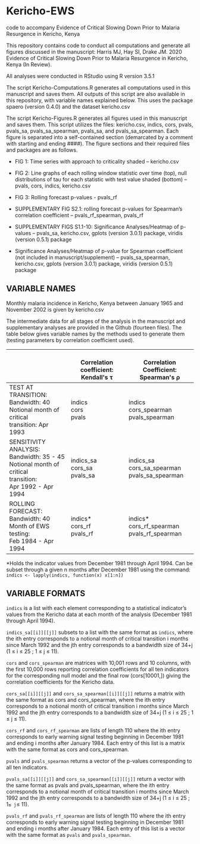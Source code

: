 # Kericho-EWS
code to accompany Evidence of Critical Slowing Down Prior to Malaria Resurgence in Kericho, Kenya

This repository contains code to conduct all computations and generate all figures discussed in the manuscript:
Harris MJ, Hay SI, Drake JM. 2020 Evidence of Critical Slowing Down Prior to Malaria Resurgence in Kericho, Kenya (In Review).

All analyses were conducted in RStudio using R version 3.5.1

The script Kericho-Computations.R generates all computations used in this manuscript and saves them. All outputs of this script are also available in this repository, with variable names explained below. This uses the package spaero (version 0.4.0) and the dataset kericho.csv

The script Kericho-Figures.R generates all figures used in this manuscript and saves them. This script utilizes the files: kericho.csv, indics, cors, pvals, pvals_sa, pvals_sa_spearman, pvals_sa, and pvals_sa_spearman. Each figure is separated into a self-contained section (demarcated by a comment with starting and ending ####). The figure sections and their required files and packages are as follows.

*	FIG 1: Time series with approach to criticality shaded – kericho.csv

*	FIG 2: Line graphs of each rolling window statistic over time (top), null distributions of tau for each statistic with test value shaded (bottom) – pvals, cors, indics, kericho.csv

*	FIG 3: Rolling forecast p-values - pvals_rf

*	SUPPLEMENTARY FIG S2.1: rolling forecast p-values for Spearman’s correlation coefficient – pvals_rf_spearman, pvals_rf

*	SUPPLEMENTARY FIGS S1.1-10: Significance Analyses/Heatmap of p-values – pvals_sa, kericho.csv, gplots (version 3.0.1) package, viridis (version 0.5.1) package

*	Significance Analyses/Heatmap of p-value for Spearman coefficient (not included in manuscript/supplement) – pvals_sa_spearman, kericho.csv, gplots (version 3.0.1) package, viridis (version 0.5.1) package

## VARIABLE NAMES

Monthly malaria incidence in Kericho, Kenya between January 1965 and November 2002 is given by kericho.csv

The intermediate data for all stages of the analysis in the manuscript and supplementary analyses are provided in the Github (fourteen files). The table below gives variable names by the methods used to generate them (testing parameters by correlation coefficient used). 

|                                                                                                                  | <br>Correlation coefficient:<br>Kendall's τ | <br>Correlation Coefficient:<br>Spearman's ρ       |
|------------------------------------------------------------------------------------------------------------------|----------------------------------------------|----------------------------------------------------|
| TEST AT TRANSITION:<br>Bandwidth: 40<br>Notional month of critical<br>transition: Apr 1993                       | indics<br>cors<br>pvals<br>                  | indics<br>cors_spearman<br>pvals_spearman          |
| SENSITIVITY ANALYSIS:<br>Bandwidth: 35 - 45<br>Notional month of critical<br>transition: <br>Apr 1992 - Apr 1994 | indics_sa<br>cors_sa<br>pvals_sa<br>         | indics_sa<br>cors_sa_spearman<br>pvals_sa_spearman |
| ROLLING FORECAST:<br>Bandwidth: 40<br>Month of EWS testing: <br>Feb 1984 - Apr 1994                              | indics*<br>cors_rf<br>pvals_rf               | indics*<br>cors_rf_spearman<br>pvals_rf_spearman   |

*Holds the indicator values from December 1981 through April 1994. Can be subset through a given n months after December 1981 using the command:
```indics <- lapply(indics, function(x) x[1:n]) ```

## VARIABLE FORMATS
```indics``` is a list with each element corresponding to a statistical indicator’s values from the Kericho data at each month of the analysis (December 1981 through April 1994). 

```indics_sa[[i]][[j]]``` subsets to a list with the same format as ```indics```, where the ith entry corresponds to a notional month of critical transition i months since March 1992 and the jth entry corresponds to a bandwidth size of 34+j (1 ≤ i ≤ 25 ; 1 ≤ j ≤ 11).

```cors``` and ```cors_spearman``` are matrices with 10,001 rows and 10 columns, with the first 10,000 rows reporting correlation coefficients for all ten indicators for the corresponding null model and the final row (cors[10001,]) giving the correlation coefficients for the Kericho data. 

```cors_sa[[i]][[j]]``` and ```cors_sa_spearman[[i]][[j]]``` returns a matrix with the same format as cors and cors_spearman, where the ith entry corresponds to a notional month of critical transition  i months since March 1992 and the jth entry corresponds to a bandwidth size of 34+j (1 ≤ i ≤ 25 ; 1 ≤ j ≤ 11).

```cors_rf``` and ```cors_rf_spearman``` are lists of length 110 where the ith entry corresponds to early warning signal testing beginning in December 1981 and ending i months after January 1984. Each entry of this list is a matrix with the same format as cors and cors_spearman.

```pvals``` and ```pvals_spearman``` returns a vector of the p-values corresponding to all ten indicators.

```pvals_sa[[i]][[j]]``` and ```cors_sa_spearman[[i]][[j]]``` return a vector with the same format as pvals and pvals_spearman, where the ith entry corresponds to a notional month of critical transition  i months since March 1992 and the jth entry corresponds to a bandwidth size of 34+j (1 ≤ i ≤ 25 ; 1``` ≤ j ```≤ 11).

```pvals_rf``` and ```pvals_rf_spearman``` are lists of length 110 where the ith entry corresponds to early warning signal testing beginning in December 1981 and ending i months after January 1984. Each entry of this list is a vector with the same format as ```pvals``` and ```pvals_spearman```.

